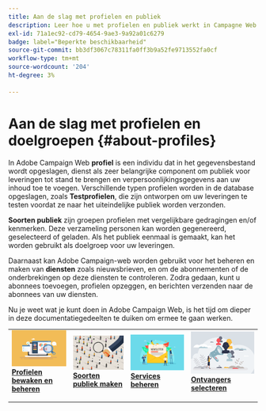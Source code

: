 ```yaml
---
title: Aan de slag met profielen en publiek
description: Leer hoe u met profielen en publiek werkt in Campagne Web
exl-id: 71a1ec92-cd79-4654-9ae3-9a92a01c6279
badge: label="Beperkte beschikbaarheid"
source-git-commit: bb3df3067c78311fa0ff3b9a52fe9713552fa0cf
workflow-type: tm+mt
source-wordcount: '204'
ht-degree: 3%

---
```


# Aan de slag met profielen en doelgroepen {#about-profiles}

In Adobe Campaign Web **profiel** is een individu dat in het gegevensbestand wordt opgeslagen, dienst als zeer belangrijke component om publiek voor leveringen tot stand te brengen en verpersoonlijkingsgegevens aan uw inhoud toe te voegen. Verschillende typen profielen worden in de database opgeslagen, zoals **Testprofielen**, die zijn ontworpen om uw leveringen te testen voordat ze naar het uiteindelijke publiek worden verzonden.

**Soorten publiek** zijn groepen profielen met vergelijkbare gedragingen en/of kenmerken. Deze verzameling personen kan worden gegenereerd, geselecteerd of geladen.  Als het publiek eenmaal is gemaakt, kan het worden gebruikt als doelgroep voor uw leveringen.

Daarnaast kan Adobe Campaign-web worden gebruikt voor het beheren en maken van **diensten** zoals nieuwsbrieven, en om de abonnementen of de onderbrekingen op deze diensten te controleren. Zodra gedaan, kunt u abonnees toevoegen, profielen opzeggen, en berichten verzenden naar de abonnees van uw diensten.

Nu je weet wat je kunt doen in Adobe Campaign Web, is het tijd om dieper in deze documentatiegedeelten te duiken om ermee te gaan werken.

<table style="table-layout:fixed"><tr style="border: 0;">
<td>
<a href="about-recipients.md">
<img src="../assets/do-not-localize/profiles-audiences-profile.png">
</a>
<div>
<a href="about-recipients.md"><strong>Profielen bewaken en beheren</strong></a>
</div>
<p>
</td>
<td>
<a href="create-audience.md">
<img alt="Lood" src="../assets/do-not-localize/profiles-audiences-audience.png">
</a>
<div><a href="create-audience.md"><strong>Soorten publiek maken</strong>
</div>
<p>
</td>
<td>
<a href="manage-services.md">
<img alt="Onfrequent" src="../assets/do-not-localize/profiles-audiences-service.png">
</a>
<div>
<a href="manage-services.md"><strong>Services beheren</strong></a>
</div>
<p></td>
<td>
<a href="add-audience.md">
<img alt="Onfrequent" src="../assets/do-not-localize/profiles-audiences-deliveries.png">
</a>
<div>
<a href="add-audience.md"><strong>Ontvangers selecteren</strong></a>
</div>
<p></td>
</tr></table>
